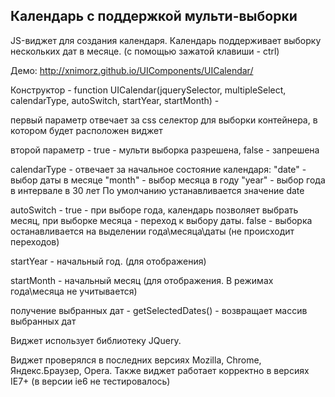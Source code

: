 ## Календарь с поддержкой мульти-выборки

JS-виджет для создания календаря. 
Календарь поддерживает выборку нескольких дат в месяце. (c помощью зажатой клавиши - ctrl)

Демо: http://xnimorz.github.io/UIComponents/UICalendar/

Конструктор - function UICalendar(jquerySelector, multipleSelect, calendarType, autoSwitch, startYear, startMonth) -

первый параметр отвечает за css селектор для выборки контейнера, в котором будет расположен виджет

второй параметр - true - мульти выборка разрешена, false - запрешена

calendarType - отвечает за начальное состояние календаря:
"date" - выбор даты в месяце
"month" - выбор месяца в году
"year" - выбор года в интервале в 30 лет
По умолчанию устанавливается значение date

autoSwitch - true - при выборе года, календарь позволяет выбрать месяц, при выборке месяца - переход к выбору даты.
            false - выборка останавливается на выделении года\месяца\даты (не происходит переходов)

startYear - начальный год. (для отображения)

startMonth - начальный месяц (для отображения. В режимах года\месяца не учитывается)

получение выбранных дат  - getSelectedDates() - возвращает массив выбранных дат

Виджет использует библиотеку JQuery.

Виджет проверялся в последних версиях Mozilla, Chrome, Яндекс.Браузер, Opera.
Также виджет работает корректно в версиях IE7+ (в версии ie6 не тестировалось)
